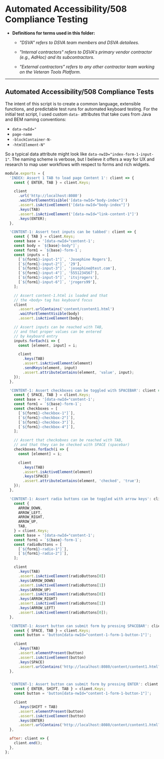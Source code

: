 # Automated Accessibility/508 Compliance Testing

* **Definitions for terms used in this folder:**

  * *"DSVA" refers to DSVA team members and DSVA detailees.*

  * *"Internal contractors" refers to DSVA's primary vendor contractor (e.g., AdHoc) and its subcontractors.*

  * *"External contractors" refers to any other contractor team working on the Veteran Tools Platform.*

<hr>


## Automated Accessibility/508 Compliance Tests

The intent of this script is to create a common language, extensible functions, and predictable test runs for automated keyboard testing. For the initial test script, I used custom `data-` attributes that take cues from Java and BEM naming conventions:

* `data-nwId="`
* `page-name`
* `-blockContainer-N-`
* `-htmlElement-N"`

So a typical data attribute might look like `data-nwID="index-form-1-input-1"`. The naming scheme is verbose, but I believe it offers a way for UX and research to map user workflows with respect to forms and rich widgets.

```javascript
module.exports = {
  'INDEX: Assert 1 TAB to load page Content 1': client => {
    const { ENTER, TAB } = client.Keys;

    client
      .url('http://localhost:8080')
      .waitForElementVisible('[data-nwId="body-index"]')
      .assert.isActiveElement('[data-nwId="body-index"]')
      .keys(TAB)
      .assert.isActiveElement('[data-nwId="link-content-1"]')
      .keys(ENTER);
  },

  'CONTENT-1: Assert text inputs can be tabbed': client => {
    const { TAB } = client.Keys;
    const base = '[data-nwId="content-1';
    const body = `${base}-body"]`;
    const form1 = `${base}-form-1`;
    const inputs = [
      [`${form1}-input-1"]`, 'Josephine Rogers'],
      [`${form1}-input-2"]`, '29'],
      [`${form1}-input-3"]`, 'josephine@test.com'],
      [`${form1}-input-4"]`, '5551234567'],
      [`${form1}-input-5"]`, 'itsjrogers'],
      [`${form1}-input-6"]`, 'jrogers99'],
    ];

    // Assert content-1.html is loaded and that
    // the <body> tag has keyboard focus
    client
      .assert.urlContains('content/content1.html')
      .waitForElementVisible(body)
      .assert.isActiveElement(body);

    // Assert inputs can be reached with TAB,
    // and that proper values can be entered
    // by keyboard entry
    inputs.forEach(i => {
      const [element, input] = i;

      client
        .keys(TAB)
        .assert.isActiveElement(element)
        .sendKeys(element, input)
        .assert.attributeContains(element, 'value', input);
    });
  },

  'CONTENT-1: Assert checkboxes can be toggled with SPACEBAR': client => {
    const { SPACE, TAB } = client.Keys;
    const base = '[data-nwId="content-1';
    const form1 = `${base}-form-1`;
    const checkboxes = [
      [`${form1}-checkbox-1"]`],
      [`${form1}-checkbox-2"]`],
      [`${form1}-checkbox-3"]`],
      [`${form1}-checkbox-4"]`],
    ];

    // Assert that checkobxes can be reached with TAB,
    // and that they can be checked with SPACE (spacebar)
    checkboxes.forEach(i => {
      const [element] = i;

      client
        .keys(TAB)
        .assert.isActiveElement(element)
        .keys(SPACE)
        .assert.attributeContains(element, 'checked', 'true');
    });
  },

  'CONTENT-1: Assert radio buttons can be toggled with arrow keys': client => {
    const {
      ARROW_DOWN,
      ARROW_LEFT,
      ARROW_RIGHT,
      ARROW_UP,
      TAB,
    } = client.Keys;
    const base = '[data-nwId="content-1';
    const form1 = `${base}-form-1`;
    const radioButtons = [
      [`${form1}-radio-1"]`],
      [`${form1}-radio-2"]`],
    ];

    client
      .keys(TAB)
      .assert.isActiveElement(radioButtons[0])
      .keys(ARROW_DOWN)
      .assert.isActiveElement(radioButtons[1])
      .keys(ARROW_UP)
      .assert.isActiveElement(radioButtons[0])
      .keys(ARROW_RIGHT)
      .assert.isActiveElement(radioButtons[1])
      .keys(ARROW_LEFT)
      .assert.isActiveElement(radioButtons[0]);
  },

  'CONTENT-1: Assert button can submit form by pressing SPACEBAR': client => {
    const { SPACE, TAB } = client.Keys;
    const button = 'button[data-nwId="content-1-form-1-button-1"]';

    client
      .keys(TAB)
      .assert.elementPresent(button)
      .assert.isActiveElement(button)
      .keys(SPACE)
      .assert.urlContains('http://localhost:8080/content/content1.html?name=Josephine+Rogers&age=29&email=josephine%40test.com&telephone=5551234567&twitter=itsjrogers&keybase=jrogers99&checkbox-contacts=checkbox-email&checkbox-contacts=checkbox-telephone&checkbox-contacts=checkbox-twitter&checkbox-contacts=checkbox-keybase&radio-subscribe=radio-yes#');
  },


  'CONTENT-1: Assert button can submit form by pressing ENTER': client => {
    const { ENTER, SHIFT, TAB } = client.Keys;
    const button = 'button[data-nwId="content-1-form-1-button-1"]';

    client
      .keys(SHIFT + TAB)
      .assert.elementPresent(button)
      .assert.isActiveElement(button)
      .keys(ENTER)
      .assert.urlContains('http://localhost:8080/content/content1.html?name=Josephine+Rogers&age=29&email=josephine%40test.com&telephone=5551234567&twitter=itsjrogers&keybase=jrogers99&checkbox-contacts=checkbox-email&checkbox-contacts=checkbox-telephone&checkbox-contacts=checkbox-twitter&checkbox-contacts=checkbox-keybase&radio-subscribe=radio-yes#');
  },

  after: client => {
    client.end();
  },
};
```

